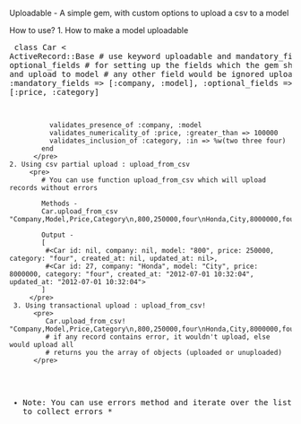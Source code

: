 Uploadable - A simple gem, with custom options to upload a csv to a model

How to use?
    1. How to make a model uploadable
         <pre>
            class Car < ActiveRecord::Base
              # use keyword uploadable and mandatory_fields & optional_fields 
              # for setting up the fields which the gem should read and upload to model
              # any other field would be ignored
              uploadable :mandatory_fields => [:company, :model], 
                         :optional_fields => [:price, :category]

              validates_presence_of :company, :model
              validates_numericality_of :price, :greater_than => 100000
              validates_inclusion_of :category, :in => %w(two three four)
            end
          </pre>
    2. Using csv partial upload : upload_from_csv
         <pre>
            # You can use function upload_from_csv which will upload records without errors

            Methods - 
            Car.upload_from_csv "Company,Model,Price,Category\n,800,250000,four\nHonda,City,8000000,four"

            Output - 
            [
             #<Car id: nil, company: nil, model: "800", price: 250000, category: "four", created_at: nil, updated_at: nil>, 
             #<Car id: 27, company: "Honda", model: "City", price: 8000000, category: "four", created_at: "2012-07-01 10:32:04", updated_at: "2012-07-01 10:32:04">
            ]
         </pre>
     3. Using transactional upload : upload_from_csv!
          <pre>
             Car.upload_from_csv! "Company,Model,Price,Category\n,800,250000,four\nHonda,City,8000000,four"
             # if any record contains error, it wouldn't upload, else would upload all
             # returns you the array of objects (uploaded or unuploaded)
          </pre>

* Note: You can use errors method and iterate over the list of objects
  to collect errors *
